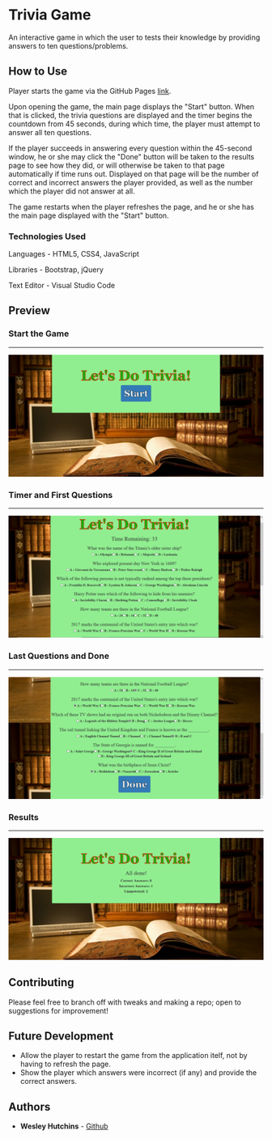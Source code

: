 # Trivia Game

An interactive game in which the user to tests their knowledge by providing answers to ten questions/problems.


## How to Use

Player starts the game via the GitHub Pages [link](https://wespres1990.github.io/TriviaGame/).

Upon opening the game, the main page displays the "Start" button. When that is clicked, the trivia questions are displayed and the timer begins the countdown from 45 seconds, during which time, the player must attempt to answer all ten questions.

If the player succeeds in answering every question within the 45-second window, he or she may click the "Done" button will be taken to the results page to see how they did, or will otherwise be taken to that page automatically if time runs out. Displayed on that page will be the number of correct and incorrect answers the player provided, as well as the number which the player did not answer at all.

The game restarts when the player refreshes the page, and he or she has the main page displayed with the "Start" button.


### Technologies Used

Languages - HTML5, CSS4, JavaScript

Libraries - Bootstrap, jQuery

Text Editor - Visual Studio Code


## Preview

### Start the Game
- - - -
<img src="screenshots/trivia-start.PNG"/>

### Timer and First Questions
- - - -
<img src="screenshots/trivia-questions.PNG"/>

### Last Questions and Done
- - - -
<img src="screenshots/trivia-questions-done.PNG"/>

### Results
- - - -
<img src="screenshots/trivia-results.PNG"/>


## Contributing

Please feel free to branch off with tweaks and making a repo; open to suggestions for improvement!


## Future Development

* Allow the player to restart the game from the application itelf, not by having to refresh the page.
* Show the player which answers were incorrect (if any) and provide the correct answers.


## Authors

* **Wesley Hutchins** - [Github](https://github.com/WesPres1990)